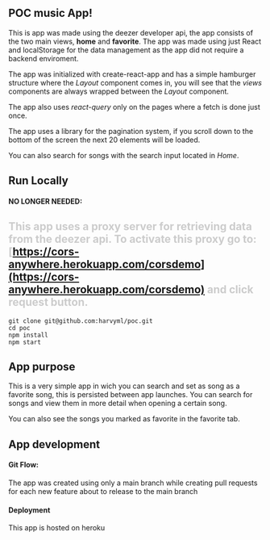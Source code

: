## POC music App!

This is app was made using the deezer developer api, the app consists of the two main views, **home** and **favorite**.
The app was made using just React and localStorage for the data management as the app did not require a backend enviroment.

The app was initialized with create-react-app and has a simple hamburger structure where the *Layout* component comes in, you will see that the *views* components are always wrapped between the *Layout* component.

The app also uses *react-query* only on the pages where a fetch is done just once.

The app uses a library for the pagination system, if you scroll down to the bottom of the screen the next 20 elements will be loaded.

You can also search for songs with the search input located in *Home*.

## Run Locally

#### NO LONGER NEEDED:
<span style='color: #ccc'>This app uses a proxy server for retrieving data from the deezer api. To activate this proxy go to: [https://cors-anywhere.herokuapp.com/corsdemo](https://cors-anywhere.herokuapp.com/corsdemo) and click request button.
</span>
----------------------


```
git clone git@github.com:harvyml/poc.git
cd poc
npm install
npm start
```

## App purpose

This is a very simple app in wich you can search and set as song as a favorite song, this is persisted between app launches. 
You can search for songs and view them in more detail when opening a certain song.

You can also see the songs you marked as favorite in the favorite tab.

## App development
#### Git Flow:

The app was created using only a main branch while creating pull requests for each new feature about to release to the main branch

#### Deployment

This app is hosted on heroku
